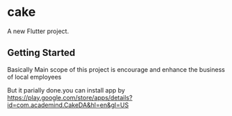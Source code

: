 # cake

A new Flutter project.

## Getting Started
Basically Main scope of this project is encourage and enhance the business of local employees

But it parially done.you can install app by https://play.google.com/store/apps/details?id=com.academind.CakeDA&hl=en&gl=US

